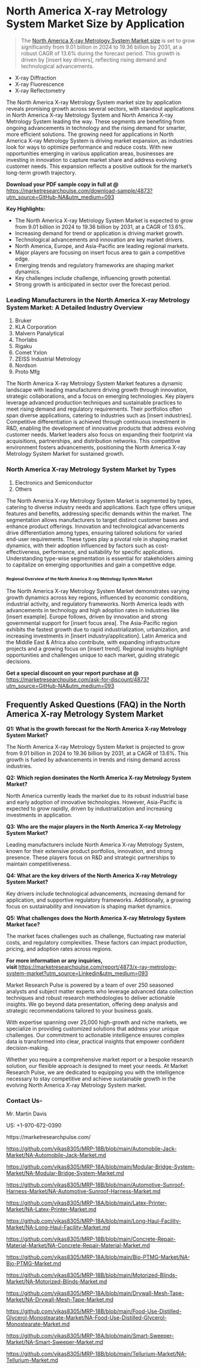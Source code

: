 <h1>North America X-ray Metrology System Market&nbsp;Size by Application</h1><blockquote><p>The <a href="https://marketresearchpulse.com/download-sample/4873?utm_source=GitHub-NA&amp;utm_medium=093">North America X-ray Metrology System Market size</a> is set to grow significantly from 9.01 billion in 2024 to 19.36 billion by 2031, at a robust CAGR of 13.6% during the forecast period. This growth is driven by [insert key drivers], reflecting rising demand and technological advancements.</p></blockquote><ul><li>X-ray Diffraction<li> X-ray Fluorescence<li> X-ray Reflectometry</li></ul><p>The North America X-ray Metrology System market size by application reveals promising growth across several sectors, with standout applications in North America X-ray Metrology System and North America X-ray Metrology System leading the way. These segments are benefiting from ongoing advancements in technology and the rising demand for smarter, more efficient solutions. The growing need for applications in North America X-ray Metrology System is driving market expansion, as industries look for ways to optimize performance and reduce costs. With new opportunities emerging in various application areas, businesses are investing in innovation to capture market share and address evolving customer needs. This expansion reflects a positive outlook for the market’s long-term growth trajectory.</p><p><strong>Download your PDF sample copy in full at @ </strong><a href="https://marketresearchpulse.com/download-sample/4873?utm_source=GitHub-NA&amp;utm_medium=093">https://marketresearchpulse.com/download-sample/4873?utm_source=GitHub-NA&amp;utm_medium=093</a></p><p><strong>Key Highlights: </strong></p><ul><li>The North America X-ray Metrology System Market is expected to grow from 9.01 billion in 2024 to 19.36 billion by 2031, at a CAGR of 13.6%.</li><li>Increasing demand for trend or application is driving market growth.</li><li>Technological advancements and innovation are key market drivers.</li><li>North America, Europe, and Asia-Pacific are leading regional markets.</li><li>Major players are focusing on insert focus area to gain a competitive edge.</li><li>Emerging trends and regulatory frameworks are shaping market dynamics.</li><li>Key challenges include challenge, influencing growth potential.</li><li>Strong growth is anticipated in sector over the forecast period.</li></ul><h3>Leading Manufacturers in the North America X-ray Metrology System Market: A Detailed Industry Overview</h3><ol><li>Bruker</li><li>KLA Corporation</li><li>Malvern Panalytical</li><li>Thorlabs</li><li>Rigaku</li><li>Comet Yxlon</li><li>ZEISS Industrial Metrology</li><li>Nordson</li><li>Proto Mfg</li></ol><div class="flex max-w-full flex-col flex-grow"><div class="min-h-8 text-message flex w-full flex-col items-end gap-2 whitespace-normal break-words [.text-message+&amp;]:mt-5" dir="auto" data-message-author-role="assistant" data-message-id="fd8432e4-4910-450d-b182-61b7bfb0a01f" data-message-model-slug="gpt-4o"><div class="flex w-full flex-col gap-1 empty:hidden first:pt-[3px]"><div class="markdown prose w-full break-words dark:prose-invert light"><p>The North America X-ray Metrology System Market features a dynamic landscape with leading manufacturers driving growth through innovation, strategic collaborations, and a focus on emerging technologies. Key players leverage advanced production techniques and sustainable practices to meet rising demand and regulatory requirements. Their portfolios often span diverse applications, catering to industries such as [insert industries]. Competitive differentiation is achieved through continuous investment in R&amp;D, enabling the development of innovative products that address evolving customer needs. Market leaders also focus on expanding their footprint via acquisitions, partnerships, and distribution networks. This competitive environment fosters advancements, positioning the North America X-ray Metrology System Market for sustained growth.</p></div></div></div></div><h3>North America X-ray Metrology System Market by Types</h3><ol><li>Electronics and Semiconductor<li> Others</li></ol><div class="flex max-w-full flex-col flex-grow"><div class="min-h-8 text-message flex w-full flex-col items-end gap-2 whitespace-normal break-words [.text-message+&amp;]:mt-5" dir="auto" data-message-author-role="assistant" data-message-id="084470be-0bb7-4664-bddf-5156b4f41249" data-message-model-slug="gpt-4o-mini"><div class="flex w-full flex-col gap-1 empty:hidden first:pt-[3px]"><div class="markdown prose w-full break-words dark:prose-invert light"><p>The North America X-ray Metrology System Market is segmented by types, catering to diverse industry needs and applications. Each type offers unique features and benefits, addressing specific demands within the market. The segmentation allows manufacturers to target distinct customer bases and enhance product offerings. Innovation and technological advancements drive differentiation among types, ensuring tailored solutions for varied end-user requirements. These types play a pivotal role in shaping market dynamics, with their adoption influenced by factors such as cost-effectiveness, performance, and suitability for specific applications. Understanding type-wise segmentation is essential for stakeholders aiming to capitalize on emerging opportunities and gain a competitive edge.</p></div></div></div></div><h3><span style="font-size: 11px;">Regional Overview of the North America X-ray Metrology System Market</span></h3><div class="flex max-w-full flex-col flex-grow"><div class="min-h-8 text-message flex w-full flex-col items-end gap-2 whitespace-normal break-words [.text-message+&amp;]:mt-5" dir="auto" data-message-author-role="assistant" data-message-id="e9038762-ce64-4e30-91c9-9bd413514231" data-message-model-slug="gpt-4o-mini"><div class="flex w-full flex-col gap-1 empty:hidden first:pt-[3px]"><div class="markdown prose w-full break-words dark:prose-invert light"><p>The North America X-ray Metrology System Market demonstrates varying growth dynamics across key regions, influenced by economic conditions, industrial activity, and regulatory frameworks. North America leads with advancements in technology and high adoption rates in industries like [insert example]. Europe follows, driven by innovation and strong governmental support for [insert focus area]. The Asia-Pacific region exhibits the fastest growth due to rapid industrialization, urbanization, and increasing investments in [insert industry/application]. Latin America and the Middle East &amp; Africa also contribute, with expanding infrastructure projects and a growing focus on [insert trend]. Regional insights highlight opportunities and challenges unique to each market, guiding strategic decisions.</p></div></div></div></div><p><strong>Get a special discount on your report purchase at @ </strong><a href="https://marketresearchpulse.com/ask-for-discount/4873?utm_source=GitHub-NA&amp;utm_medium=093">https://marketresearchpulse.com/ask-for-discount/4873?utm_source=GitHub-NA&amp;utm_medium=093</a></p><h2>Frequently Asked Questions (FAQ) in the North America X-ray Metrology System Market</h2><p><strong>Q1: What is the growth forecast for the North America X-ray Metrology System Market?</strong></p><p>The North America X-ray Metrology System Market is projected to grow from 9.01 billion in 2024 to 19.36 billion by 2031, at a CAGR of 13.6%. This growth is fueled by advancements in trends and rising demand across industries.</p><p><strong>Q2: Which region dominates the North America X-ray Metrology System Market?</strong></p><p>North America currently leads the market due to its robust industrial base and early adoption of innovative technologies. However, Asia-Pacific is expected to grow rapidly, driven by industrialization and increasing investments in application.</p><p><strong>Q3: Who are the major players in the North America X-ray Metrology System Market?</strong></p><p>Leading manufacturers include North America X-ray Metrology System, known for their extensive product portfolios, innovation, and strong presence. These players focus on R&amp;D and strategic partnerships to maintain competitiveness.</p><p><strong>Q4: What are the key drivers of the North America X-ray Metrology System Market?</strong></p><p>Key drivers include technological advancements, increasing demand for application, and supportive regulatory frameworks. Additionally, a growing focus on sustainability and innovation is shaping market dynamics.</p><p><strong>Q5: What challenges does the North America X-ray Metrology System Market face?</strong></p><p>The market faces challenges such as challenge, fluctuating raw material costs, and regulatory complexities. These factors can impact production, pricing, and adoption rates across regions.</p><p><strong>For more information or any inquiries, visit&nbsp;</strong><a href="https://marketresearchpulse.com/report/4873/x-ray-metrology-system-market?utm_source=Linkedin&utm_medium=093">https://marketresearchpulse.com/report/4873/x-ray-metrology-system-market?utm_source=Linkedin&utm_medium=093</a></p><p>Market Research Pulse is powered by a team of over 250 seasoned analysts and subject matter experts who leverage advanced data collection techniques and robust research methodologies to deliver actionable insights. We go beyond data presentation, offering deep analysis and strategic recommendations tailored to your business goals.</p><p>With expertise spanning over 25,000 high-growth and niche markets, we specialize in providing customized solutions that address your unique challenges. Our commitment to actionable intelligence ensures complex data is transformed into clear, practical insights that empower confident decision-making.</p><p>Whether you require a comprehensive market report or a bespoke research solution, our flexible approach is designed to meet your needs. At Market Research Pulse, we are dedicated to equipping you with the intelligence necessary to stay competitive and achieve sustainable growth in the evolving North America X-ray Metrology System market.</p><h3><strong>Contact Us-</strong></h3><p>Mr. Martin Davis</p><p>US: +1-970-672-0390</p><p>https://marketresearchpulse.com/</p><p><a href="https://github.com/vikas8305/MRP-18B/blob/main/Automobile-Jack-Market/NA-Automobile-Jack-Market.md">https://github.com/vikas8305/MRP-18B/blob/main/Automobile-Jack-Market/NA-Automobile-Jack-Market.md</a></p><p><a href="https://github.com/vikas8305/MRP-18A/blob/main/Modular-Bridge-System-Market/NA-Modular-Bridge-System-Market.md">https://github.com/vikas8305/MRP-18A/blob/main/Modular-Bridge-System-Market/NA-Modular-Bridge-System-Market.md</a></p><p><a href="https://github.com/vikas8305/MRP-18B/blob/main/Automotive-Sunroof-Harness-Market/NA-Automotive-Sunroof-Harness-Market.md">https://github.com/vikas8305/MRP-18B/blob/main/Automotive-Sunroof-Harness-Market/NA-Automotive-Sunroof-Harness-Market.md</a></p><p><a href="https://github.com/vikas8305/MRP-18A/blob/main/Latex-Printer-Market/NA-Latex-Printer-Market.md">https://github.com/vikas8305/MRP-18A/blob/main/Latex-Printer-Market/NA-Latex-Printer-Market.md</a></p><p><a href="https://github.com/vikas8305/MRP-18A/blob/main/Long-Haul-Facility-Market/NA-Long-Haul-Facility-Market.md">https://github.com/vikas8305/MRP-18A/blob/main/Long-Haul-Facility-Market/NA-Long-Haul-Facility-Market.md</a></p><p><a href="https://github.com/vikas8305/MRP-18B/blob/main/Concrete-Repair-Material-Market/NA-Concrete-Repair-Material-Market.md">https://github.com/vikas8305/MRP-18B/blob/main/Concrete-Repair-Material-Market/NA-Concrete-Repair-Material-Market.md</a></p><p><a href="https://github.com/vikas8305/MRP-18A/blob/main/Bio-PTMG-Market/NA-Bio-PTMG-Market.md">https://github.com/vikas8305/MRP-18A/blob/main/Bio-PTMG-Market/NA-Bio-PTMG-Market.md</a></p><p><a href="https://github.com/vikas8305/MRP-18B/blob/main/Motorized-Blinds-Market/NA-Motorized-Blinds-Market.md">https://github.com/vikas8305/MRP-18B/blob/main/Motorized-Blinds-Market/NA-Motorized-Blinds-Market.md</a></p><p><a href="https://github.com/vikas8305/MRP-18A/blob/main/Drywall-Mesh-Tape-Market/NA-Drywall-Mesh-Tape-Market.md">https://github.com/vikas8305/MRP-18A/blob/main/Drywall-Mesh-Tape-Market/NA-Drywall-Mesh-Tape-Market.md</a></p><p><a href="https://github.com/vikas8305/MRP-18B/blob/main/Food-Use-Distilled-Glycerol-Monostearate-Market/NA-Food-Use-Distilled-Glycerol-Monostearate-Market.md">https://github.com/vikas8305/MRP-18B/blob/main/Food-Use-Distilled-Glycerol-Monostearate-Market/NA-Food-Use-Distilled-Glycerol-Monostearate-Market.md</a></p><p><a href="https://github.com/vikas8305/MRP-18A/blob/main/Smart-Sweeper-Market/NA-Smart-Sweeper-Market.md">https://github.com/vikas8305/MRP-18A/blob/main/Smart-Sweeper-Market/NA-Smart-Sweeper-Market.md</a></p><p><a href="https://github.com/vikas8305/MRP-18B/blob/main/Tellurium-Market/NA-Tellurium-Market.md">https://github.com/vikas8305/MRP-18B/blob/main/Tellurium-Market/NA-Tellurium-Market.md</a></p>
